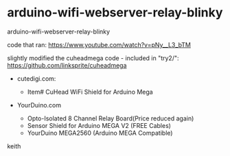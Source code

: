 arduino-wifi-webserver-relay-blinky
===================================

arduino-wifi-webserver-relay-blinky

code that ran: <https://www.youtube.com/watch?v=pNy__L3_bTM>

slightly modified the cuheadmega code - included in "try2/":
  https://github.com/linksprite/cuheadmega 

  - cutedigi.com:
    - Item# CuHead WiFi Shield for Arduino Mega

  - YourDuino.com
    - Opto-Isolated 8 Channel Relay Board(Price reduced again)
    - Sensor Shield for Arduino MEGA V2 (FREE Cables)
    - YourDuino MEGA2560 (Arduino MEGA Compatible)

keith
